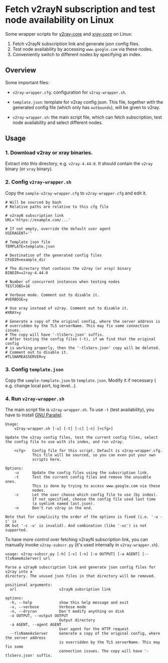 # Fetch v2rayN subscription and test node availability on Linux

Some wrapper scripts for [v2ray-core](https://github.com/v2ray/v2ray-core/releases)
and [xray-core](https://github.com/XTLS/Xray-core)
on Linux:

1. Fetch v2rayN subscription link and generate json config files.
2. Test node availability by accessing `www.google.com` via these nodes.
3. Conveniently switch to different nodes by specifying an index.

## Overview

Some important files:

- `v2ray-wrapper.cfg`: configuration for `v2ray-wrapper.sh`.

- `template.json`: template for v2ray config json. This file, together with
  the generated config file (which only has `outbounds`), will be given to
  v2ray.

- `v2ray-wrapper.sh`: the main script file, which can fetch subscription,
  test node availability and select different nodes.

## Usage

### 1. Download v2ray or xray binaries.
Extract into this directory, e.g. `v2ray-4.44.0`. It should contain the
`v2ray` binary (or `xray` binary).

### 2. Config `v2ray-wrapper.sh`
Copy the `sample-v2ray-wrapper.cfg` to `v2ray-wrapper.cfg` and edit it.

```
# Will be sourced by bash
# Relative paths are relative to this cfg file

# v2rayN subscription link
URL='https://example.com/...'

# If not empty, override the default user agent
USERAGENT=''

# Template json file
TEMPLATE=template.json

# Destination of the generated config files
CFGDIR=example_dir

# The directory that contains the v2ray (or xray) binary
BINDIR=v2ray-4.44.0

# Number of concurrent instances when testing nodes
TESTJOBS=16

# Verbose mode. Comment out to disable it.
#VERBOSE=y

# Use xray instead of v2ray. Comment out to disable it.
#XRAY=y

# Generate a copy of the original config, where the server address is
# overridden by the TLS serverName. This may fix some connection issues.
# The copy will have '-tlsServ.json' suffix.
# After testing the config files (-t), if we find that the original config
# is working properly, then the '-tlsServ.json' copy will be deleted.
# Comment out to disable it.
#TLSNAMEASSERVER=y
```

### 3. Config `template.json`
Copy the `sample-template.json` to `template.json`. Modify it if necessary (
e.g. change local port, log level...).

### 4. Run `v2ray-wrapper.sh`
The main script file is `v2ray-wrapper.sh`. To use `-t` (test availability),
you have to install [GNU Parallel](https://www.gnu.org/software/parallel/).

```
Usage:
    v2ray-wrapper.sh [-u] [-t] [-c] [-n] [<cfg>]

Update the v2ray config files, test the current config files, select
the config file to use with its index, and run v2ray.

    <cfg>   Config file for this script. Default is v2ray-wrapper.cfg.
            This file will be sourced, so you can even put your own
            scripts here.

Options:
    -u      Update the config files using the subscription link.
    -t      Test the current config files and remove the unusable ones.
            This is done by trying to access www.google.com via these
            nodes.
    -c      Let the user choose which config file to use (by index).
            If not specified, choose the config file used last time
            (a symlink named last.json).
    -n      Don't run v2ray in the end.

Note that for simplicity the order of the options is fixed (i.e. '-u -c' is
OK but '-c -u' is invalid). And combination (like '-uc') is not supported.
```

To have more control over fetching v2rayN subscription link, you can manually
invoke `v2ray-subscr.py` (it's used internally in `v2ray-wrapper.sh`).

```
usage: v2ray-subscr.py [-h] [-v] [-n] [-o OUTPUT] [-a AGENT] [--tlsNameAsServer] url

Parse a v2rayN subscription link and generate json config files for v2ray into a
directory. The unused json files in that directory will be removed.

positional arguments:
  url                   v2rayN subsription link

options:
  -h, --help            show this help message and exit
  -v, --verbose         Verbose mode
  -n, --dryrun          Don't modify anything on disk
  -o OUTPUT, --output OUTPUT
                        Output directory
  -a AGENT, --agent AGENT
                        User agent for the HTTP request
  --tlsNameAsServer     Generate a copy of the original config, where the server address
                        is overridden by the TLS serverName. This may fix some
                        connection issues. The copy will have '-tlsServ.json' suffix.
```

